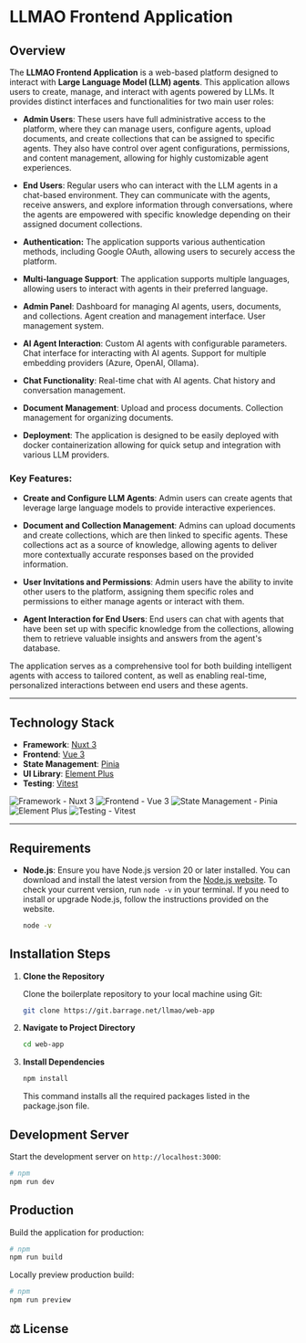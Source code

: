 # LLMAO Frontend Application

## Overview

The **LLMAO Frontend Application** is a web-based platform designed to interact with **Large Language Model (LLM) agents**. This application allows users to create, manage, and interact with agents powered by LLMs. It provides distinct interfaces and functionalities for two main user roles:

- **Admin Users**: These users have full administrative access to the platform, where they can manage users, configure agents, upload documents, and create collections that can be assigned to specific agents. They also have control over agent configurations, permissions, and content management, allowing for highly customizable agent experiences.

- **End Users**: Regular users who can interact with the LLM agents in a chat-based environment. They can communicate with the agents, receive answers, and explore information through conversations, where the agents are empowered with specific knowledge depending on their assigned document collections.

- **Authentication:** The application supports various authentication methods, including Google OAuth, allowing users to securely access the platform.

- **Multi-language Support**: The application supports multiple languages, allowing users to interact with agents in their preferred language.

- **Admin Panel**: Dashboard for managing AI agents, users, documents, and collections. Agent creation and management interface. User management system.

- **AI Agent Interaction**: Custom AI agents with configurable parameters. Chat interface for interacting with AI agents. Support for multiple embedding providers (Azure, OpenAI, Ollama).

- **Chat Functionality**: Real-time chat with AI agents. Chat history and conversation management.

- **Document Management**: Upload and process documents. Collection management for organizing documents.

- **Deployment**: The application is designed to be easily deployed with docker containerization allowing for quick setup and integration with various LLM providers.

### Key Features:

- **Create and Configure LLM Agents**: Admin users can create agents that leverage large language models to provide interactive experiences.

- **Document and Collection Management**: Admins can upload documents and create collections, which are then linked to specific agents. These collections act as a source of knowledge, allowing agents to deliver more contextually accurate responses based on the provided information.

- **User Invitations and Permissions**: Admin users have the ability to invite other users to the platform, assigning them specific roles and permissions to either manage agents or interact with them.

- **Agent Interaction for End Users**: End users can chat with agents that have been set up with specific knowledge from the collections, allowing them to retrieve valuable insights and answers from the agent's database.

The application serves as a comprehensive tool for both building intelligent agents with access to tailored content, as well as enabling real-time, personalized interactions between end users and these agents.

---

## Technology Stack

- **Framework**: [Nuxt 3](https://nuxt.com/)
- **Frontend**: [Vue 3](https://vuejs.org/)
- **State Management**: [Pinia](https://pinia.vuejs.org/)
- **UI Library**: [Element Plus](https://element-plus.org/)
- **Testing**: [Vitest](https://vitest.dev/)

![Framework - Nuxt 3](https://img.shields.io/badge/Framework-Nuxt%203-399918)
![Frontend - Vue 3](https://img.shields.io/badge/Frontend-Vue%203-508D4E)
![State Management - Pinia](https://img.shields.io/badge/State%20Management-Pinia-0C359E)
![Element Plus](https://img.shields.io/badge/UI%20Library-Element%20Plus-3F9EFF)
![Testing - Vitest](https://img.shields.io/badge/Testing-Vitest-F4CE14)

---

## Requirements

- **Node.js**: Ensure you have Node.js version 20 or later installed. You can download and install the latest version from the [Node.js website](https://nodejs.org/). To check your current version, run `node -v` in your terminal. If you need to install or upgrade Node.js, follow the instructions provided on the website.

  ```bash
  node -v
  ```

## Installation Steps

1. **Clone the Repository**

   Clone the boilerplate repository to your local machine using Git:

   ```bash
   git clone https://git.barrage.net/llmao/web-app
   ```

2. **Navigate to Project Directory**
   ```bash
   cd web-app
   ```
3. **Install Dependencies**
   ```bash
   npm install
   ```
   This command installs all the required packages listed in the package.json file.

## Development Server

Start the development server on `http://localhost:3000`:

```bash
# npm
npm run dev
```

## Production

Build the application for production:

```bash
# npm
npm run build
```

Locally preview production build:

```bash
# npm
npm run preview
```

## ⚖️ License
